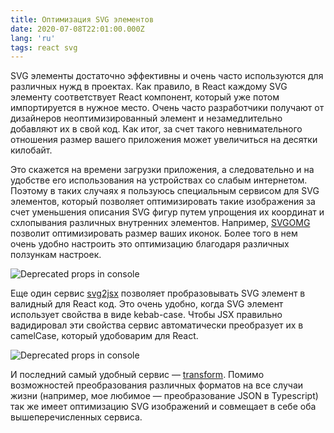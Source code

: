 ```yaml
---
title: Оптимизация SVG элементов
date: 2020-07-08T22:01:00.000Z
lang: 'ru'
tags: react svg
---
```


SVG элементы достаточно эффективны и очень часто используются для различных нужд в проектах. Как правило, в React каждому SVG элементу соответствует React компонент, который уже потом импортируется в нужное место. 
Очень часто разработчики получают от дизайнеров неоптимизированный элемент и незамедлительно добавляют их в свой код. Как итог, за счет такого невнимательного отношения
размер вашего приложения может увеличиться на десятки килобайт. 

Это скажется на времени загрузки приложения, а следовательно и на удобстве его использования на устройствах со слабым интернетом.
Поэтому в таких случаях я пользуюсь специальным сервисом для SVG элементов, который позволяет оптимизировать такие изображения за счет уменьшения описания SVG фигур путем упрощения их координат и схлопывания различных внутренних элементов. Например, [SVGOMG](https://jakearchibald.github.io/svgomg/) позволит оптимизировать размер ваших иконок. Более того в нем очень удобно настроить это оптимизацию благодаря различных ползункам настроек.


![Deprecated props in console](./svgomg.png)


Еще один сервис [svg2jsx](https://svg2jsx.com/) позволяет пробразовывать SVG элемент в валидный для React код. Это очень удобно, когда SVG элемент использует свойства в виде kebab-case. Чтобы JSX правильно вадидировал эти свойства сервис автоматически преобразует их в camelCase, который удобоварим для React.


![Deprecated props in console](./svgomg.png)


И последний самый удобный сервис — [transform](https://transform.tools/). Помимо возможностей преобразования различных форматов на все случаи жизни (например, мое любимое — преобразование JSON в Typescript) так же имеет оптимизацию SVG изображений и совмещает в себе оба вышеперечисленных сервиса.